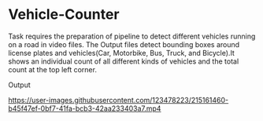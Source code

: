 # Vehicle-Counter

Task requires the preparation of pipeline to detect different vehicles running on a road in video files. The Output files detect bounding boxes around license plates and vehicles(Car, Motorbike, Bus, Truck, and Bicycle).It shows an individual count of all different kinds of vehicles and the total count at the top left corner.

Output

https://user-images.githubusercontent.com/123478223/215161460-b45f47ef-0bf7-41fa-bcb3-42aa233403a7.mp4

